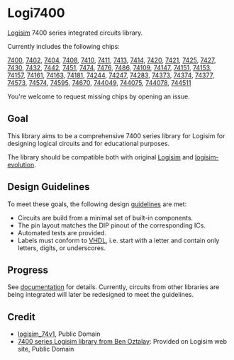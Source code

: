 # Logi7400

[Logisim](http://www.cburch.com/logisim/) 7400 series integrated circuits library.

Currently includes the following chips:

[7400](doc/7400.md), [7402](doc/7402.md), [7404](doc/7404.md), [7408](doc/7408.md), [7410](doc/7410.md), [7411](doc/7411.md), [7413](doc/7413.md), [7414](doc/7414.md), [7420](doc/7420.md), [7421](doc/7421.md), [7425](doc/7425.md), [7427](doc/7427.md), [7430](doc/7430.md), [7432](doc/7432.md), [7442](doc/7442.md), [7451](doc/7451.md), [7474](doc/7474.md), [7476](doc/7476.md), [7486](doc/7486.md), [74109](doc/74109.md), [74147](doc/74147.md), [74151](doc/74151.md), [74153](doc/74153.md), [74157](doc/74157.md), [74161](doc/74161.md), [74163](doc/74163.md), [74181](doc/74181.md), [74244](doc/74244.md), [74247](doc/74247.md), [74283](doc/74283.md), [74373](doc/74373.md), [74374](doc/74374.md), [74377](doc/74377.md), [74573](doc/74573.md), [74574](doc/74574.md), [74595](doc/74595.md), [74670](doc/74670.md), [744049](doc/744049.md), [744075](doc/744075.md), [744078](doc/744078.md), [744511](doc/744511.md)

You're welcome to request missing chips by opening an issue.

## Goal

This library aims to be a comprehensive 7400 series library for Logisim for designing logical circuits and for educational purposes.

The library should be compatible both with original [Logisim](http://www.cburch.com/logisim/) and [logisim-evolution](https://github.com/reds-heig/logisim-evolution).

## Design Guidelines

To meet these goals, the following design [guidelines](guidelines.md) are met:

* Circuits are build from a minimal set of built-in components.
* The pin layout matches the DIP pinout of the corresponding ICs.
* Automated tests are provided.
* Labels must conform to [VHDL](https://en.wikipedia.org/wiki/VHDL), i.e. start with a letter and contain only letters, digits, or underscores.

## Progress

See [documentation](doc/README.md) for details. Currently, circuits from other libraries are
being integrated will later be redesigned to meet the guidelines.

## Credit

* [logisim_74v1](http://74x.weebly.com/blog/library-of-7400-logic-for-logisim), Public Domain
* [7400 series Logisim library from Ben Oztalay](http://www.cburch.com/logisim/download/7400-lib.zip]): Provided on Logisim web site, Public Domain

